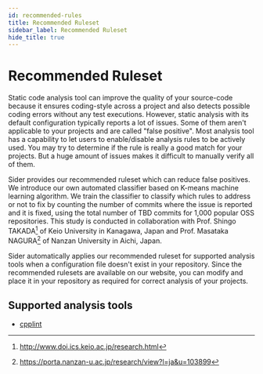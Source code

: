 ```yaml
---
id: recommended-rules
title: Recommended Ruleset
sidebar_label: Recommended Ruleset
hide_title: true
---
```


# Recommended Ruleset

Static code analysis tool can improve the quality of your source-code because it ensures coding-style across a project and also detects possible coding errors without any test executions. However, static analysis with its default configuration typically reports a lot of issues. Some of them aren't applicable to your projects and are called "false positive". Most analysis tool has a capability to let users to enable/disable analysis rules to be actively used. You may try to determine if the rule is really a good match for your projects. But a huge amount of issues makes it difficult to manually verify all of them.

Sider provides our recommended ruleset which can reduce false positives. We introduce our own automated classifier based on K-means machine learning algorithm. We train the classifier to classify which rules to address or not to fix by counting the number of commits where the issue is reported and it is fixed, using the total number of TBD commits for 1,000 popular OSS repositories. This study is conducted in collaboration with Prof. Shingo TAKADA[^1] of Keio University in Kanagawa, Japan and Prof. Masataka NAGURA[^2] of Nanzan University in Aichi, Japan.

Sider automatically applies our recommended ruleset for supported analysis tools when a configuration file doesn't exist in your repository. Since the recommended rulesets are available on our website, you can modify and place it in your repository as required for correct analysis of your projects.

## Supported analysis tools

- [cpplint](../tools/cplusplus/cpplint.md#recommended-ruleset)

[^1]: http://www.doi.ics.keio.ac.jp/research.html
[^2]: https://porta.nanzan-u.ac.jp/research/view?l=ja&u=103899
